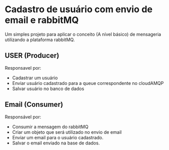 # Cadastro de usuário com envio de email e rabbitMQ

Um simples projeto para aplicar o conceito (A nível básico) de mensageria  utilizando a plataforma rabbitMQ.




## USER (Producer)
Responsavel por: 
- Cadastrar um usuário
- Enviar usuário cadastrado para a queue correspondente no cloudAMQP 
- Salvar usuário no banco de dados

## Email (Consumer)
Responsável por: 
- Consumir a mensagem do rabbitMQ
- Criar um objeto que será utilizado no envio de email
- Enviar um email para o usuário cadastrado.
- Salvar o email enviado na base de dados.


